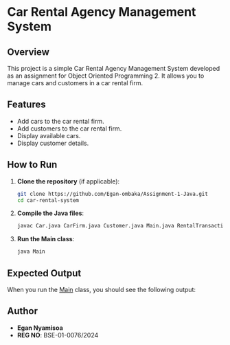 # Car Rental Agency Management System

## Overview

This project is a simple Car Rental Agency Management System developed as an assignment for Object Oriented Programming 2. It allows you to manage cars and customers in a car rental firm.

## Features

- Add cars to the car rental firm.
- Add customers to the car rental firm.
- Display available cars.
- Display customer details.


## How to Run

1. **Clone the repository** (if applicable):
    ```sh
    git clone https://github.com/Egan-ombaka/Assignment-1-Java.git
    cd car-rental-system
    ```

2. **Compile the Java files**:
    ```sh
    javac Car.java CarFirm.java Customer.java Main.java RentalTransaction.java
    ```

3. **Run the Main class**:
    ```sh
    java Main
    ```

## Expected Output

When you run the [Main](http://_vscodecontentref_/6) class, you should see the following output:


## Author

- **Egan Nyamisoa**
- **REG NO**: BSE-01-0076/2024